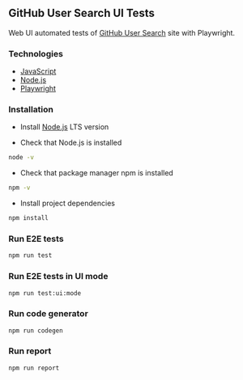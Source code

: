 ## GitHub User Search UI Tests

Web UI automated tests of [GitHub User Search](https://simonsmith.github.io/github-user-search/#/search) site with Playwright.

### Technologies

- [JavaScript](https://developer.mozilla.org/en-US/docs/Web/JavaScript)
- [Node.js](https://nodejs.org/en/)
- [Playwright](https://playwright.dev/)

### Installation

- Install [Node.js](https://nodejs.org/en/) LTS version

- Check that Node.js is installed

```bash
node -v
```

- Check that package manager npm is installed

```bash
npm -v
```

- Install project dependencies

```bash
npm install
```

### Run E2E tests

```bash
npm run test
```

### Run E2E tests in UI mode

```bash
npm run test:ui:mode
```

### Run code generator

```bash
npm run codegen
```

### Run report

```bash
npm run report
```
